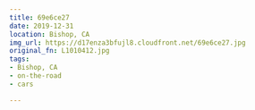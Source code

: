 ```yaml
---
title: 69e6ce27
date: 2019-12-31
location: Bishop, CA
img_url: https://d17enza3bfujl8.cloudfront.net/69e6ce27.jpg
original_fn: L1010412.jpg
tags:
- Bishop, CA
- on-the-road
- cars

---
```

